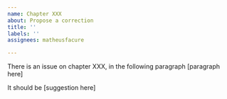 ```yaml
---
name: Chapter XXX
about: Propose a correction
title: ''
labels: ''
assignees: matheusfacure

---
```


There is an issue on chapter XXX, in the following paragraph
[paragraph here]

It should be
[suggestion here]
